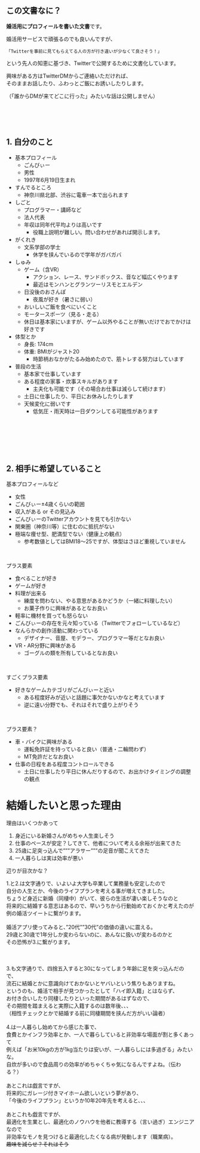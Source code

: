 ## この文書なに？
**婚活用にプロフィールを書いた文書**です。

婚活用サービスで頑張るのでも良いんですが、

`「Twitterを事前に見てもらえてる人の方が行き違いが少なくて良さそう！」`

という先人の知恵に基づき、Twitterで公開するために文書化しています。  

興味がある方はTwitterDMからご連絡いただければ、  
そのままお話したり、ふわっとご飯にお誘いしたりします。

（「誰からDMが来てどこに行った」みたいな話は公開しません）
<br>
<br>
<br>
<br>
<br>

## 1. 自分のこと
* 基本プロフィール
  * ごんびぃー
  * 男性
  * 1997年6月19日生まれ
* すんでるところ 
  * 神奈川県北部、渋谷に電車一本で出られます
* しごと
  * プログラマー・講師など
  * 法人代表
  * 年収は同年代平均よりは高いです
    * 役職上説明が難しい。問い合わせがあれば開示します。
* がくれき
  * 文系学部の学士
    * 休学を挟んでいるので学年がガバガバ
* しゅみ
  * ゲーム（含VR）
    * アクション、レース、サンドボックス、音など幅広くやります
    * 最近はモンハンとグランツーリスモとエルデン
  * 日没後のおさんぽ
    * 夜風が好き（暑さに弱い）
  * おいしいご飯を食べにいくこと
  * モータースポーツ（見る・走る）
  * 休日は基本家にいますが、ゲーム以外やることが無いだけでおでかけは好きです
* 体型とか
  * 身長: 174cm
  * 体重: BMIがジャスト20
    * 時節柄おなかがたるみ始めたので、筋トレする努力はしています
* 普段の生活
  * 基本家で仕事しています
  * ある程度の家事・炊事スキルがあります
    * 主夫化も可能です（その場合お仕事は減らして続けます）
  * 土日に仕事したり、平日にお休みしたりします
  * 天候変化に弱いです
    * 低気圧・雨天時は一日ダウンしてる可能性があります
<br>
<br>
<br>
<br>
<br>

## 2. 相手に希望していること
基本プロフィールなど
* 女性
* ごんびぃー±4歳くらいの範囲
* 収入がある or その見込み
* ごんびぃーのTwitterアカウントを見ても引かない
* 関東圏（神奈川等）に住むのに抵抗がない
* 極端な痩せ型、肥満型でない（健康上の観点）
  * 参考数値としてはBMI18～25ですが、体型はさほど重視していません

<br>

プラス要素
* 食べることが好き
* ゲームが好き
* 料理が出来る
  * 練度を問わない、やる意思があるかどうか（一緒に料理したい）
  * お菓子作りに興味があるとなお良い
* 軽率に機材を買っても怒らない
* ごんびぃーの存在を元々知っている（Twitterでフォローしているなど）
* なんらかの創作活動に関わっている
  * デザイナー、音屋、モデラー、プログラマー等だとなお良い
* VR・AR分野に興味がある
  * ゴーグルの類を所有しているとなお良い

<br>  

すごくプラス要素
* 好きなゲームカテゴリがごんびぃーと近い
  * ある程度好みが近いと話題に事欠かないかなと考えています
  * 逆に遠い分野でも、それはそれで盛り上がりそう

<br>  

プラス要素？
* 車・バイクに興味がある
  * 運転免許証を持っていると良い（普通・二輪問わず）
  * MT免許だとなお良い
* 仕事の日程をある程度コントロールできる
  * 土日に仕事したり平日に休んだりするので、お出かけタイミングの調整の観点


# 結婚したいと思った理由
理由はいくつかあって
  1. 身近にいる新婚さんがめちゃ人生楽しそう
  2. 仕事のペースが安定？してきて、他者について考える余裕が出来てきた
  3. 25歳に足突っ込んで”””アラサー”””の足音が聞こえてきた
  4. 一人暮らしは実は効率が悪い<br>

辺りが目次かな？<br>

1.と2.は文字通りで、いよいよ大学も卒業して業務量も安定したので<br>
自分の人生とか、今後のライフプランを考える事が増えてきました。<br>
ちょうど身近に新婚（同棲中）がいて、彼らの生活が凄い楽しそうなのと<br>
将来的に結婚する意志はあるので、早いうちから行動始めておくかと考えたのが<br>
例の婚活ツイートに繋がります。<br>
<br>
婚活アプリ使ってみると、”20代””30代”の価値の違いに震える。<br>
29歳と30歳で1年分しか変わらないのに、あんなに扱いが変わるのかと<br>
その恐怖が3.に繋がります。<br>
<br>
<br>
<br>
3.も文字通りで、四捨五入すると30になってしまう年齢に足を突っ込んだので、<br>
流石に結婚とかに意識向けておかないとヤバいという焦りもありますね。<br>
というのも、婚活で相手が見つかったとして「ハイ即入籍」とはならず、<br>
お付き合いしたり同棲したりといった期間があるはずなので、<br>
その期間を踏まえると実際に入籍するのは数年後、、、<br>
（相性チェックとかで結婚する前に同棲期間を挟んだ方がいい論者）<br>
<br>
4.は一人暮らし始めてから感じた事で、<br>
食費とかインフラ効率とか、一人で暮らしていると非効率な場面が割と多くあって<br>
例えば「お米10kgの方が1kg当たりは安いが、一人暮らしには多過ぎる」みたいな。<br>
自炊が多いので食品周りの効率がめちゃくちゃ気になるんですよね。（伝わる？）<br>
<br>
あとこれは戯言ですが、<br>
将来的にガレージ付きマイホーム欲しいという夢があり、<br>
「今後のライフプラン」というか10年20年先を考えると、、、<br>
<br>
あとこれも戯言ですが、<br>
最適化を生業とし、最適化のノウハウを他者に教導する（言い過ぎ）エンジニアなので<br>
非効率なモノを見つけると最適化したくなる病が発動します（職業病）。<br>
~~趣味を減らせ？それはそう~~


